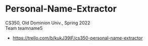 # Personal-Name-Extractor
CS350, Old Dominion Univ., Spring 2022  
Team teamname5  
* https://trello.com/b/kukJ39lF/cs350-personal-name-extractor
